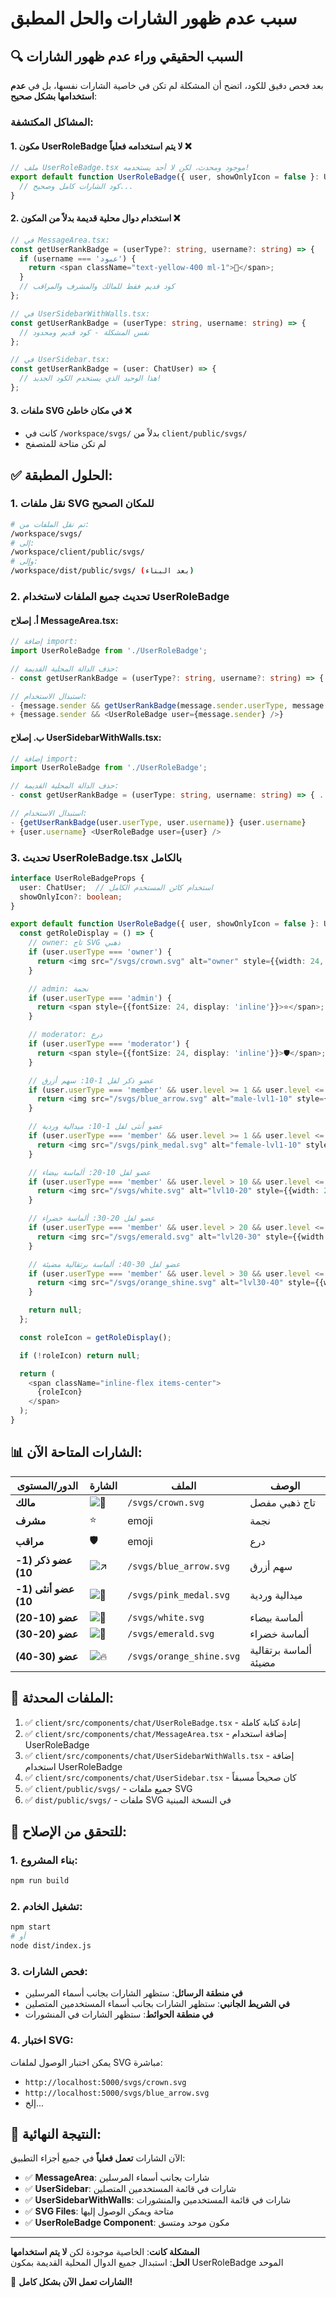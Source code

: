 # سبب عدم ظهور الشارات والحل المطبق

## 🔍 السبب الحقيقي وراء عدم ظهور الشارات

بعد فحص دقيق للكود، اتضح أن المشكلة لم تكن في خاصية الشارات نفسها، بل في **عدم استخدامها بشكل صحيح**:

### المشاكل المكتشفة:

#### 1. **مكون UserRoleBadge لا يتم استخدامه فعلياً** ❌

```typescript
// ملف UserRoleBadge.tsx موجود ومحدث، لكن لا أحد يستخدمه!
export default function UserRoleBadge({ user, showOnlyIcon = false }: UserRoleBadgeProps) {
  // كود الشارات كامل وصحيح...
}
```

#### 2. **استخدام دوال محلية قديمة بدلاً من المكون** ❌

```typescript
// في MessageArea.tsx:
const getUserRankBadge = (userType?: string, username?: string) => {
  if (username === 'عبود') {
    return <span className="text-yellow-400 ml-1">👑</span>;
  }
  // كود قديم فقط للمالك والمشرف والمراقب
};

// في UserSidebarWithWalls.tsx:
const getUserRankBadge = (userType: string, username: string) => {
  // نفس المشكلة - كود قديم ومحدود
};

// في UserSidebar.tsx:
const getUserRankBadge = (user: ChatUser) => {
  // هذا الوحيد الذي يستخدم الكود الجديد!
};
```

#### 3. **ملفات SVG في مكان خاطئ** ❌

- كانت في `/workspace/svgs/` بدلاً من `client/public/svgs/`
- لم تكن متاحة للمتصفح

## ✅ الحلول المطبقة:

### 1. نقل ملفات SVG للمكان الصحيح

```bash
# تم نقل الملفات من:
/workspace/svgs/
# إلى:
/workspace/client/public/svgs/
# وإلى:
/workspace/dist/public/svgs/ (بعد البناء)
```

### 2. تحديث جميع الملفات لاستخدام UserRoleBadge

#### أ. إصلاح MessageArea.tsx:

```typescript
// إضافة import:
import UserRoleBadge from './UserRoleBadge';

// حذف الدالة المحلية القديمة:
- const getUserRankBadge = (userType?: string, username?: string) => { ... }

// استبدال الاستخدام:
- {message.sender && getUserRankBadge(message.sender.userType, message.sender.username)}
+ {message.sender && <UserRoleBadge user={message.sender} />}
```

#### ب. إصلاح UserSidebarWithWalls.tsx:

```typescript
// إضافة import:
import UserRoleBadge from './UserRoleBadge';

// حذف الدالة المحلية القديمة:
- const getUserRankBadge = (userType: string, username: string) => { ... }

// استبدال الاستخدام:
- {getUserRankBadge(user.userType, user.username)} {user.username}
+ {user.username} <UserRoleBadge user={user} />
```

### 3. تحديث UserRoleBadge.tsx بالكامل

```typescript
interface UserRoleBadgeProps {
  user: ChatUser;  // استخدام كائن المستخدم الكامل
  showOnlyIcon?: boolean;
}

export default function UserRoleBadge({ user, showOnlyIcon = false }: UserRoleBadgeProps) {
  const getRoleDisplay = () => {
    // owner: تاج SVG ذهبي
    if (user.userType === 'owner') {
      return <img src="/svgs/crown.svg" alt="owner" style={{width: 24, height: 24, display: 'inline'}} />;
    }

    // admin: نجمة
    if (user.userType === 'admin') {
      return <span style={{fontSize: 24, display: 'inline'}}>⭐</span>;
    }

    // moderator: درع
    if (user.userType === 'moderator') {
      return <span style={{fontSize: 24, display: 'inline'}}>🛡️</span>;
    }

    // عضو ذكر لفل 1-10: سهم أزرق
    if (user.userType === 'member' && user.level >= 1 && user.level <= 10 && user.gender === 'male') {
      return <img src="/svgs/blue_arrow.svg" alt="male-lvl1-10" style={{width: 24, height: 24, display: 'inline'}} />;
    }

    // عضو أنثى لفل 1-10: ميدالية وردية
    if (user.userType === 'member' && user.level >= 1 && user.level <= 10 && user.gender === 'female') {
      return <img src="/svgs/pink_medal.svg" alt="female-lvl1-10" style={{width: 24, height: 24, display: 'inline'}} />;
    }

    // عضو لفل 10-20: ألماسة بيضاء
    if (user.userType === 'member' && user.level > 10 && user.level <= 20) {
      return <img src="/svgs/white.svg" alt="lvl10-20" style={{width: 24, height: 24, display: 'inline'}} />;
    }

    // عضو لفل 20-30: ألماسة خضراء
    if (user.userType === 'member' && user.level > 20 && user.level <= 30) {
      return <img src="/svgs/emerald.svg" alt="lvl20-30" style={{width: 24, height: 24, display: 'inline'}} />;
    }

    // عضو لفل 30-40: ألماسة برتقالية مضيئة
    if (user.userType === 'member' && user.level > 30 && user.level <= 40) {
      return <img src="/svgs/orange_shine.svg" alt="lvl30-40" style={{width: 24, height: 24, display: 'inline'}} />;
    }

    return null;
  };

  const roleIcon = getRoleDisplay();

  if (!roleIcon) return null;

  return (
    <span className="inline-flex items-center">
      {roleIcon}
    </span>
  );
}
```

## 📊 الشارات المتاحة الآن:

| الدور/المستوى       | الشارة                  | الملف                    | الوصف                 |
| ------------------- | ----------------------- | ------------------------ | --------------------- |
| **مالك**            | ![👑](crown.svg)        | `/svgs/crown.svg`        | تاج ذهبي مفصل         |
| **مشرف**            | ⭐                      | emoji                    | نجمة                  |
| **مراقب**           | 🛡️                      | emoji                    | درع                   |
| **عضو ذكر (1-10)**  | ![↗️](blue_arrow.svg)   | `/svgs/blue_arrow.svg`   | سهم أزرق              |
| **عضو أنثى (1-10)** | ![🏅](pink_medal.svg)   | `/svgs/pink_medal.svg`   | ميدالية وردية         |
| **عضو (10-20)**     | ![💎](white.svg)        | `/svgs/white.svg`        | ألماسة بيضاء          |
| **عضو (20-30)**     | ![💚](emerald.svg)      | `/svgs/emerald.svg`      | ألماسة خضراء          |
| **عضو (30-40)**     | ![🔥](orange_shine.svg) | `/svgs/orange_shine.svg` | ألماسة برتقالية مضيئة |

## 📁 الملفات المحدثة:

1. ✅ `client/src/components/chat/UserRoleBadge.tsx` - إعادة كتابة كاملة
2. ✅ `client/src/components/chat/MessageArea.tsx` - إضافة استخدام UserRoleBadge
3. ✅ `client/src/components/chat/UserSidebarWithWalls.tsx` - إضافة استخدام UserRoleBadge
4. ✅ `client/src/components/chat/UserSidebar.tsx` - كان صحيحاً مسبقاً
5. ✅ `client/public/svgs/` - جميع ملفات SVG
6. ✅ `dist/public/svgs/` - ملفات SVG في النسخة المبنية

## 🔧 للتحقق من الإصلاح:

### 1. بناء المشروع:

```bash
npm run build
```

### 2. تشغيل الخادم:

```bash
npm start
# أو
node dist/index.js
```

### 3. فحص الشارات:

- **في منطقة الرسائل**: ستظهر الشارات بجانب أسماء المرسلين
- **في الشريط الجانبي**: ستظهر الشارات بجانب أسماء المستخدمين المتصلين
- **في منطقة الحوائط**: ستظهر الشارات في المنشورات

### 4. اختبار SVG:

يمكن اختبار الوصول لملفات SVG مباشرة:

- `http://localhost:5000/svgs/crown.svg`
- `http://localhost:5000/svgs/blue_arrow.svg`
- إلخ...

## 🎯 النتيجة النهائية:

الآن الشارات **تعمل فعلياً** في جميع أجزاء التطبيق:

- ✅ **MessageArea**: شارات بجانب أسماء المرسلين
- ✅ **UserSidebar**: شارات في قائمة المستخدمين المتصلين
- ✅ **UserSidebarWithWalls**: شارات في قائمة المستخدمين والمنشورات
- ✅ **SVG Files**: متاحة ويمكن الوصول إليها
- ✅ **UserRoleBadge Component**: مكون موحد ومتسق

---

**المشكلة كانت**: الخاصية موجودة لكن **لا يتم استخدامها**  
**الحل**: استبدال جميع الدوال المحلية القديمة بمكون UserRoleBadge الموحد

🎉 **الشارات تعمل الآن بشكل كامل!**
